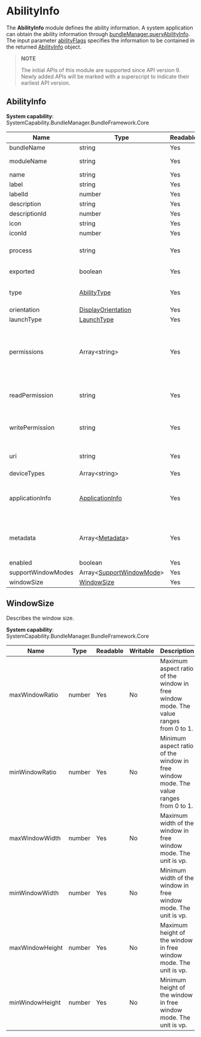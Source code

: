 # AbilityInfo

The **AbilityInfo** module defines the ability information. A system application can obtain the ability information through [bundleManager.queryAbilityInfo](js-apis-bundleManager.md#bundlemanagerqueryabilityinfo). The input parameter [abilityFlags](js-apis-bundleManager.md#abilityflag) specifies the information to be contained in the returned [AbilityInfo](js-apis-bundleManager-abilityInfo.md) object.

> **NOTE**
>
> The initial APIs of this module are supported since API version 9. Newly added APIs will be marked with a superscript to indicate their earliest API version.

## AbilityInfo

**System capability**: SystemCapability.BundleManager.BundleFramework.Core

| Name                 | Type                                                    | Readable| Writable| Description                                     |
| --------------------- | -------------------------------------------------------- | ---- | ---- | ------------------------------------------ |
| bundleName            | string                                                   | Yes  | No  | Bundle name.                           |
| moduleName            | string                                                   | Yes  | No  | Name of the HAP file to which the ability belongs.                   |
| name                  | string                                                   | Yes  | No  | Ability name.                              |
| label                 | string                                                   | Yes  | No  | Ability name visible to users.                  |
| labelId               | number                                                   | Yes  | No  | ID of the ability label.                      |
| description           | string                                                   | Yes  | No  | Ability description.                            |
| descriptionId         | number                                                   | Yes  | No  | ID of the ability description.                      |
| icon                  | string                                                   | Yes  | No  | Index of the ability icon resource file.                |
| iconId                | number                                                   | Yes  | No  | ID of the ability icon.                      |
| process               | string                                                   | Yes  | No  | Process in which the ability runs. If this parameter is not set, the bundle name is used.|
| exported             | boolean                                                  | Yes  | No  | Whether the ability can be called by other bundles.        |
| type                  | [AbilityType](js-apis-bundleManager.md#abilitytype)      | Yes  | No  | Ability type.<br>This attribute can be used only in the FA model.|
| orientation           | [DisplayOrientation](js-apis-bundleManager.md#displayorientation)  | Yes  | No  | Ability display orientation.                        |
| launchType            | [LaunchType](js-apis-bundleManager.md#launchtype)        | Yes  | No  | Ability launch mode.                        |
| permissions           | Array\<string>                                           | Yes  | No  | Permissions required for other applications to call the ability. The permissions can be obtained by passing in **GET_ABILITY_INFO_WITH_PERMISSION** to the **abilityFlags** parameter of [bundleManager.queryAbilityInfo](js-apis-bundleManager.md#bundlemanagerqueryabilityinfo).|
| readPermission        | string                                                   | Yes  | No  | Permission required for reading the ability data.<br>This attribute can be used only in the FA model.|
| writePermission       | string                                                   | Yes  | No  | Permission required for writing data to the ability.<br>This attribute can be used only in the FA model.|
| uri                   | string                                                   | Yes  | No  | URI of the ability.<br>This attribute can be used only in the FA model.|
| deviceTypes           | Array\<string>                                           | Yes  | No  | Device types supported by the ability.                    |
| applicationInfo       | [ApplicationInfo](js-apis-bundleManager-applicationInfo.md)     | Yes  | No  | Application information. The information can be obtained by passing in **GET_ABILITY_INFO_WITH_APPLICATION** to the **abilityFlags** parameter of [bundleManager.queryAbilityInfo](js-apis-bundleManager.md#bundlemanagerqueryabilityinfo).|
| metadata              | Array\<[Metadata](js-apis-bundleManager-metadata.md)>           | Yes  | No  | Metadata of the ability. The information can be obtained by passing in **GET_ABILITY_INFO_WITH_METADATA** to the **abilityFlags** parameter of [bundleManager.queryAbilityInfo](js-apis-bundleManager.md#bundlemanagerqueryabilityinfo).|
| enabled               | boolean                                                  | Yes  | No  | Whether the ability is enabled.                          |
| supportWindowModes    | Array\<[SupportWindowMode](js-apis-bundleManager.md#supportwindowmode)> | Yes  | No  | Window modes supported by the ability.                     |
| windowSize|[WindowSize](#windowsize)                                            |    Yes  | No  | Window size.|

## WindowSize

Describes the window size.

**System capability**: SystemCapability.BundleManager.BundleFramework.Core

| Name              | Type   | Readable| Writable| Description                              |
| -------------------| ------- | ---- | ---- | ---------------------------------- |
| maxWindowRatio     | number  | Yes  | No  | Maximum aspect ratio of the window in free window mode. The value ranges from 0 to 1.|
| minWindowRatio     | number  | Yes  | No  | Minimum aspect ratio of the window in free window mode. The value ranges from 0 to 1.|
| maxWindowWidth     | number  | Yes  | No  | Maximum width of the window in free window mode. The unit is vp.|
| minWindowWidth     | number  | Yes  | No  | Minimum width of the window in free window mode. The unit is vp.|
| maxWindowHeight    | number  | Yes  | No  | Maximum height of the window in free window mode. The unit is vp.|
| minWindowHeight    | number  | Yes  | No  | Minimum height of the window in free window mode. The unit is vp.|
